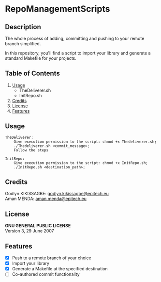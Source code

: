 # RepoManagementScripts

## Description

The whole process of adding, committing and pushing to your remote branch simplified.

In this repository, you'll find a script to import your library and generate a 
standard Makefile for your projects.

## Table of Contents

1. [Usage](#Usage)
    - TheDeliverer.sh
    - InitRepo.sh
2. [Credits](#Credits)
3. [License](#License)
4. [Features](#Features)


## Usage
    TheDeliverer:
        Give execution permission to the script: chmod +x Thedeliverer.sh;
        ./Thedeliverer.sh <commit_message>;
        Follow the steps

    InitRepo:
        Give execution permission to the script: chmod +x InitRepo.sh;
        ./InitRepo.sh <destination_path>;


## Credits
Godlyn KIKISSAGBE: godlyn.kikissagbe@epitech.eu<br>
Aman MENDA: aman.menda@epitech.eu


## License
**GNU GENERAL PUBLIC LICENSE**<br>
Version 3, 29 June 2007

## Features
- [x] Push to a remote branch of your choice
- [x] Import your library
- [x] Generate a Makefile at the specified destination
- [ ] Co-authored commit functionality
